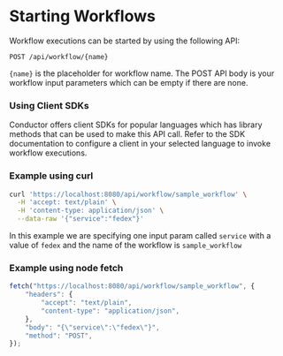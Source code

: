 # Starting Workflows

Workflow executions can be started by using the following API:

```http
POST /api/workflow/{name}
```

`{name}` is the placeholder for workflow name. The POST API body is your workflow input parameters which can be empty if
there are none.

### Using Client SDKs

Conductor offers client SDKs for popular languages which has library methods that can be used to make this API call.
Refer to the SDK documentation to configure a client in your selected language to invoke workflow executions.

### Example using curl

```bash
curl 'https://localhost:8080/api/workflow/sample_workflow' \
  -H 'accept: text/plain' \
  -H 'content-type: application/json' \
  --data-raw '{"service":"fedex"}'
```

In this example we are specifying one input param called `service` with a value of `fedex` and the name of the workflow
is `sample_workflow`

### Example using node fetch

```javascript
fetch("https://localhost:8080/api/workflow/sample_workflow", {
    "headers": {
        "accept": "text/plain",
        "content-type": "application/json",
    },
    "body": "{\"service\":\"fedex\"}",
    "method": "POST",
});
```



